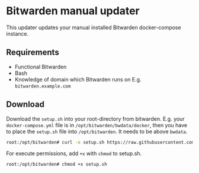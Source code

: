 # Bitwarden manual updater 

This updater updates your manual installed Bitwarden docker-compose instance.

## Requirements
- Functional Bitwarden
- Bash
- Knowledge of domain which Bitwarden runs on E.g. ```bitwarden.example.com```

## Download
Download the ```setup.sh``` into your root-directory from bitwarden. E.g. your ```docker-compose.yml``` file is in ```/opt/bitwarden/bwdata/docker```, then you have to place the ```setup.sh``` file into ```/opt/bitwarden```. It needs to be above ```bwdata```. 
```bash
root:/opt/bitwarden# curl -o setup.sh https://raw.githubusercontent.com/craeckor/bitwarden-manual-update/main/setup.sh
```
For execute permissions, add ```+x``` with ```chmod``` to setup.sh.
```bash
root:/opt/bitwarden# chmod +x setup.sh
```
